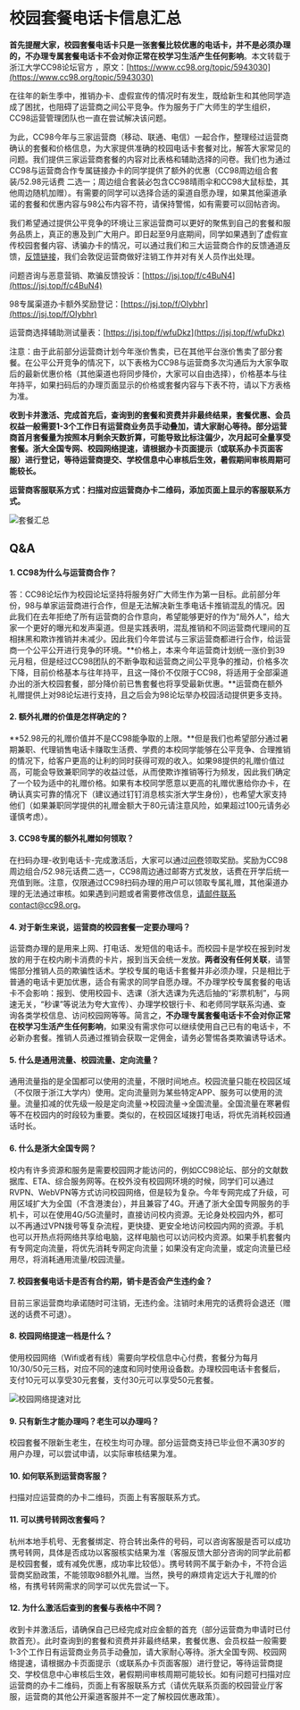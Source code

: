 # 校园套餐电话卡信息汇总

**首先提醒大家，校园套餐电话卡只是一张套餐比较优惠的电话卡，并不是必须办理的，不办理专属套餐电话卡不会对你正常在校学习生活产生任何影响**。本文转载于浙江大学CC98论坛官方 ，原文：[https://www.cc98.org/topic/5943030](https://www.cc98.org/topic/5943030)

在往年的新生季中，推销办卡、虚假宣传的情况时有发生，既给新生和其他同学造成了困扰，也阻碍了运营商之间公平竞争。作为服务于广大师生的学生组织，CC98运营管理团队也一直在尝试解决该问题。

为此，CC98今年与三家运营商（移动、联通、电信）一起合作，整理经过运营商确认的套餐和价格信息，为大家提供准确的校园电话卡套餐对比，解答大家常见的问题。我们提供三家运营商套餐的内容对比表格和辅助选择的问卷。我们也为通过CC98与运营商合作专属链接办卡的同学提供了额外的优惠（CC98周边组合套装/52.98元话费 二选一；周边组合套装必包含CC98晴雨伞和CC98大鼠标垫，其他周边随机加赠）。有需要的同学可以选择合适的渠道自愿办理，如果其他渠道承诺的套餐和优惠内容与98公布内容不符，请保持警惕，如有需要可以回帖咨询。

我们希望通过提供公平竞争的环境让三家运营商可以更好的聚焦到自己的套餐和服务品质上，真正的惠及到广大用户。即日起至9月底期间，同学如果遇到了虚假宣传校园套餐内容、诱骗办卡的情况，可以通过我们和三大运营商合作的反馈通道反馈，[反馈链接](https://jsj.top/f/c4BuN4)，我们会敦促运营商做好注销工作并对有关人员作出处理。

问题咨询与恶意营销、欺骗反馈投诉：[https://jsj.top/f/c4BuN4](https://jsj.top/f/c4BuN4)

98专属渠道办卡额外奖励登记：[https://jsj.top/f/OIybhr](https://jsj.top/f/OIybhr)

运营商选择辅助测试量表：[https://jsj.top/f/wfuDkz](https://jsj.top/f/wfuDkz)

注意：由于此前部分运营商计划今年涨价售卖，已在其他平台涨价售卖了部分套餐。在公平公开竞争的情况下，以下表格为CC98与运营商多次沟通后为大家争取后的最新优惠价格（其他渠道也将同步降价，大家可以自由选择），价格基本与往年持平，如果扫码后的办理页面显示的价格或套餐内容与下表不符，请以下方表格为准。

**收到卡并激活、完成首充后，查询到的套餐和资费并非最终结果，套餐优惠、会员权益一般需要1-3个工作日有运营商业务员手动叠加，请大家耐心等待。部分运营商首月套餐量为按照本月剩余天数折算，可能导致比标注偏少，次月起可全量享受套餐。浙大全国专网、校园网络提速，请根据办卡页面提示（或联系办卡页面客服）进行登记，等待运营商提交、学校信息中心审核后生效，暑假期间审核周期可能较长。**

**运营商客服联系方式：扫描对应运营商办卡二维码，添加页面上显示的客服联系方式。**

![套餐汇总](../assets/phoneplans20240725v1.png)

## Q&A

#### **1. CC98为什么与运营商合作？**

答：CC98论坛作为校园论坛坚持将服务好广大师生作为第一目标。此前部分年份，98与单家运营商进行合作，但是无法解决新生季电话卡推销混乱的情况。因此我们在去年拒绝了所有运营商的合作意向，希望能够更好的作为“局外人”，给大家一个更好的曝光和发声渠道。但是实践表明，混乱推销和不同运营商代理间的互相抹黑和欺诈推销并未减少。因此我们今年尝试与三家运营商都进行合作，给运营商一个公平公开进行竞争的环境。**价格上，本来今年运营商计划统一涨价到39元月租，但是经过CC98团队的不断争取和运营商之间公平竞争的推动，价格多次下降，目前价格基本与往年持平，且这一降价不仅限于CC98，将适用于全部渠道办出的浙大校园套餐，部分降价前已售套餐也将享受最新优惠。**运营商在额外礼赠提供上对98论坛进行支持，且之后会为98论坛举办校园活动提供更多支持。

#### 2. 额外礼赠的价值是怎样确定的？

**52.98元的礼赠价值并不是CC98能争取的上限。**但是我们也希望部分通过暑期兼职、代理销售电话卡赚取生活费、学费的本校同学能够在公平竞争、合理推销的情况下，给客户更高的让利的同时获得可观的收入。如果98提供的礼赠价值过高，可能会导致兼职同学的收益过低，从而使欺诈推销等行为频发，因此我们确定了一个较为适中的礼赠价格。如果有本校同学愿意以更高的礼赠优惠给你办卡，在确认真实可靠的情况下（建议通过钉钉消息核实浙大学生身份），也希望大家支持他们（如果兼职同学提供的礼赠金额大于80元请注意风险，如果超过100元请务必谨慎考虑）。

#### 3. CC98专属的额外礼赠如何领取？

在扫码办理-收到电话卡-完成激活后，大家可以通过[问卷](https://jsj.top/f/OIybhr)领取奖励。奖励为CC98周边组合/52.98元话费二选一，CC98周边通过邮寄方式发放，话费在开学后统一充值到账。注意，仅限通过CC98扫码办理的用户可以领取专属礼赠，其他渠道办理的无法通过审核。如果遇到问题或者需要修改信息，请邮件联系contact@cc98.org。

#### 4. 对于新生来说，运营商的校园套餐一定要办理吗？

运营商办理的是用来上网、打电话、发短信的电话卡。而校园卡是学校在报到时发放的用于在校内刷卡消费的卡片，报到当天会统一发放。**两者没有任何关联**，请警惕部分推销人员的欺骗性话术。学校专属的电话卡套餐并非必须办理，只是相比于普通的电话卡更加优惠，适合有需求的同学自愿办理。不办理学校专属套餐的电话卡不会影响：报到、使用校园卡、选课（浙大选课为先选后抽的“彩票机制”，与网速无关，“秒课”等说法为夸大宣传）、办理学校银行卡、和老师同学联系沟通、查询各类学校信息、访问校园网等等。简言之，**不办理专属套餐电话卡不会对你正常在校学习生活产生任何影响**，如果没有需求你可以继续使用自己已有的电话卡，不必新办套餐。推销人员通过推销会获取一定佣金，请务必警惕各类欺骗诱导话术。

#### 5. 什么是通用流量、校园流量、定向流量？

通用流量指的是全国都可以使用的流量，不限时间地点。校园流量只能在校园区域（不仅限于浙江大学内）使用。定向流量则为某些特定APP、服务可以使用的流量。流量扣减的优先级一般是定向流量->校园流量->全国流量。全国流量在寒暑假等不在校园内的时段较为重要。类似的，在校园区域拨打电话，将优先消耗校园通话时长。

#### 6. 什么是浙大全国专网？

校内有许多资源和服务是需要校园网才能访问的，例如CC98论坛、部分的文献数据库、ETA、综合服务网等。在校外没有校园网环境的时候，同学们可以通过RVPN、WebVPN等方式访问校园网络，但是较为复杂。今年专网完成了升级，可用区域扩大为全国（不含港澳台），并且兼容了4G。开通了浙大全国专网服务的手机卡，可以在使用4G/5G流量时，直接访问校内资源。无论身处校园内外，都可以不再通过VPN拨号等复杂流程，更快捷、更安全地访问校园内网的资源。手机也可以开热点将网络共享给电脑，这样电脑也可以访问校内资源。如果手机套餐内有专网定向流量，将优先消耗专网定向流量；如果没有定向流量，或定向流量已经用尽，将消耗通用流量/校园流量。

#### 7. 校园套餐电话卡是否有合约期，销卡是否会产生违约金？

目前三家运营商均承诺随时可注销，无违约金。注销时未用完的话费将会退还（赠送的话费不可退）。

#### 8. 校园网络提速一档是什么？

使用校园网络（Wifi或者有线）需要向学校信息中心付费，套餐分为每月10/30/50元三档，对应不同的速度和同时使用设备数。办理校园电话卡套餐后，支付10元可以享受30元套餐，支付30元可以享受50元套餐。

![校园网络提速对比](../assets/phone-plans-vpn.webp)

#### 9. 只有新生才能办理吗？老生可以办理吗？

校园套餐不限新生老生，在校生均可办理。部分运营商支持已毕业但不满30岁的用户办理，可以尝试申请，以实际审核结果为准。

#### 10. 如何联系到运营商客服？

扫描对应运营商的办卡二维码，页面上有客服联系方式。

#### 11. 可以携号转网改套餐吗？

杭州本地手机号、无套餐绑定、符合转出条件的号码，可以咨询客服是否可以成功携号转网，具体是否成功以客服核实结果为准（客服反馈大部分咨询的同学此前都是校园套餐，或有减免优惠，成功率比较低）。携号转网不属于新办卡，不符合运营商奖励政策，不能领取98额外礼赠。当然，换号的麻烦肯定远大于礼赠的价格，有携号转网需求的同学可以优先尝试一下。

#### 12. 为什么激活后查到的套餐与表格中不同？

收到卡并激活后，请确保自己已经完成对应金额的首充（部分运营商为申请时已付款首充）。此时查询到的套餐和资费并非最终结果，套餐优惠、会员权益一般需要1-3个工作日有运营商业务员手动叠加，请大家耐心等待。浙大全国专网、校园网络提速，请根据办卡页面提示（或联系办卡页面客服）进行登记，等待运营商提交、学校信息中心审核后生效，暑假期间审核周期可能较长。如有问题可扫描对应运营商的办卡二维码，页面上有客服联系方式（请优先联系页面的校园营业厅客服，运营商的其他公开渠道客服并不一定了解校园优惠政策）。
